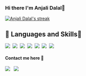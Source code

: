 ### Hi there I'm Anjali Dalal👋

<!--
**anjalidalal/anjalidalal** is a ✨ _special_ ✨ repository because its `README.md` (this file) appears on your GitHub profile.

Here are some ideas to get you started:

- 🔭 I’m currently working on ...
- 🌱 I’m currently learning ...
- 👯 I’m looking to collaborate on ...
- 🤔 I’m looking for help with ...
- 💬 Ask me about ...
- 📫 How to reach me: ...
- 😄 Pronouns: ...
- ⚡ Fun fact: ...
-->
<a href="https://github.com/anjalidalal/github-readme-streak-stats">
        <img title="🔥 Get streak stats for your profile at git.io/streak-stats" alt="Anjali Dalal's streak" src="https://github-readme-streak-stats.herokuapp.com/?user=anjalidalal&theme=react&hide_border=true&bg_color=0D1117"/>
    </a>
  

## 🚀 Languages and Skills💬
<p>
<img
   src="https://img.shields.io/badge/html5%20-%23e34f26.svg?&style=for-the-badge&logo=html5&logoColor=white" />&nbsp;
<img
   src="https://img.shields.io/badge/CSS3-1572B6?&style=for-the-badge&logo=css3&logoColor=white" />&nbsp;
<img
   src="https://img.shields.io/badge/JavaScript-F7DF1E?style=for-the-badge&logo=javascript&logoColor=black" />&nbsp;
<img
   src="https://img.shields.io/badge/Bootstrap-563D7C?style=for-the-badge&logo=bootstrap&logoColor=white">&nbsp;
<img
   src="https://img.shields.io/badge/redis-%23DD0031.svg?&style=for-the-badge&logo=redis&logoColor=white" />&nbsp;
<img 
   src="https://img.shields.io/badge/C-339933?style=for-the-badge&logo=C&logoColor=white" />&nbsp;
<img 
   src="https://img.shields.io/badge/C++-000000?style=for-the-badge&logo=C++&logoColor=white" />&nbsp;
 </p>
 <h4>Contact me here 💌</h4>
<p>
  <a target="_blank"href="https://https://www.linkedin.com/in/anjali-dalal-768b73205//"><img src="https://img.shields.io/badge/linkedin-%230077B5.svg?&style=for-the-badge&logo=linkedin&logoColor=white" /></a>&nbsp;
   </a>&nbsp;<a href="mailto:anjalimaria2002@gmail.com?subject=Hello%20Ileri,%20From%20Github"><img src="https://img.shields.io/badge/gmail-%23D14836.svg?&style=for-the-badge&logo=gmail&logoColor=white" />
  
